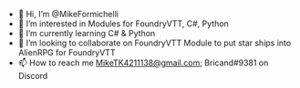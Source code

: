 - 👋 Hi, I’m @MikeFormichelli
- 👀 I’m interested in Modules for FoundryVTT, C#, Python
- 🌱 I’m currently learning C# & Python
- 💞️ I’m looking to collaborate on FoundryVTT Module to put star ships into AlienRPG for FoundryVTT
- 📫 How to reach me MikeTK4211138@gmail.com; Bricand#9381 on Discord

<!---
MikeFormichelli/MikeFormichelli is a ✨ special ✨ repository because its `README.md` (this file) appears on your GitHub profile.
You can click the Preview link to take a look at your changes.
--->
